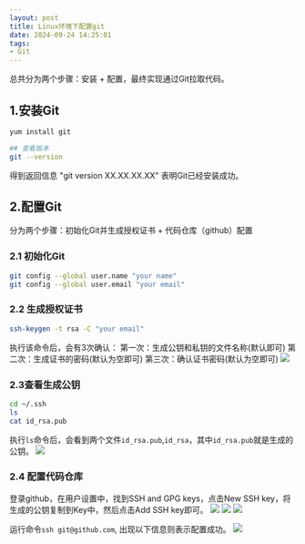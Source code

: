 ```yaml
---
layout: post
title: Linux环境下配置git
date: 2024-09-24 14:25:01
tags:
- Git
---
```

总共分为两个步骤：安装 + 配置，最终实现通过Git拉取代码。

## 1.安装Git 
```bash
yum install git

## 查看版本
git --version
```
得到返回信息 "git version XX.XX.XX.XX" 表明Git已经安装成功。

## 2.配置Git
分为两个步骤：初始化Git并生成授权证书 + 代码仓库（github）配置

### 2.1 初始化Git
```bash
git config --global user.name "your name"
git config --global user.email "your email"
```
### 2.2 生成授权证书
```bash
ssh-keygen -t rsa -C "your email"
```
执行该命令后，会有3次确认：
第一次：生成公钥和私钥的文件名称(默认即可)
第二次：生成证书的密码(默认为空即可)
第三次：确认证书密码(默认为空即可)
![](https://cdn.jsdelivr.net/gh/qw-null/BlogImages/202409241447794.png)

### 2.3查看生成公钥
```bash
cd ~/.ssh
ls
cat id_rsa.pub
```
执行`ls`命令后，会看到两个文件`id_rsa.pub`,`id_rsa`，其中`id_rsa.pub`就是生成的公钥。
![](https://cdn.jsdelivr.net/gh/qw-null/BlogImages/202409241452475.png)

### 2.4 配置代码仓库
登录github，在用户设置中，找到SSH and GPG keys，点击New SSH key，将生成的公钥复制到Key中，然后点击Add SSH key即可。
![](https://cdn.jsdelivr.net/gh/qw-null/BlogImages/202409241453045.png)
![](https://cdn.jsdelivr.net/gh/qw-null/BlogImages/202409241454415.png)
![](https://cdn.jsdelivr.net/gh/qw-null/BlogImages/202409241455156.png)

运行命令`ssh git@github.com`, 出现以下信息则表示配置成功。
![](https://cdn.jsdelivr.net/gh/qw-null/BlogImages/202409241459846.png)